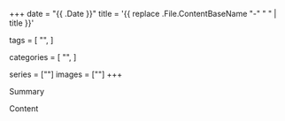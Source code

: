 +++
date  = "{{ .Date }}"
title = '{{ replace .File.ContentBaseName "-" " " | title }}'

tags = [
    "",
]

categories = [
    "",
]

series = [""]
images = [""]
+++

Summary
<!--more-->

Content
